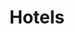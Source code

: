 ---
title: "Hotels"
description: "Hotels verschiedener Preisklassen in der Nähe."
draft: false
bg_image: "images/featue-bg.jpg"
---